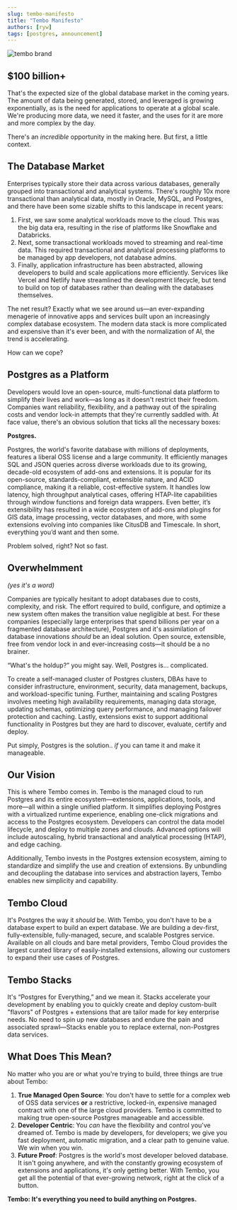 ```yaml
---
slug: tembo-manifesto
title: "Tembo Manifesto"
authors: [ryw]
tags: [postgres, announcement]
---
```


![tembo brand](./tembo_brand.png)


## $100 billion+

That's the expected size of the global database market in the coming years. The amount of data being generated, stored, and leveraged is growing exponentially, as is the need for applications to operate at a global scale. We're producing more data, we need it faster, and the uses for it are more and more complex by the day. 

There's an *incredible* opportunity in the making here. But first, a little context. 

## The Database Market

Enterprises typically store their data across various databases, generally grouped into transactional and analytical systems. There's roughly 10x more transactional than analytical data, mostly in Oracle, MySQL, and Postgres, and there have been some sizable shifts to this landscape in recent years:

1. First, we saw some analytical workloads move to the cloud. This was the big data era, resulting in the rise of platforms like Snowflake and Databricks.
2. Next, some transactional workloads moved to streaming and real-time data. This required transactional and analytical processing platforms to be managed by app developers, not database admins.
3. Finally, application infrastructure has been abstracted, allowing developers to build and scale applications more efficiently. Services like Vercel and Netlify have streamlined the development lifecycle, but tend to build on top of databases rather than dealing with the databases themselves.

The net result? Exactly what we see around us—an ever-expanding menagerie of innovative apps and services built upon an increasingly complex database ecosystem. The modern data stack is more complicated and expensive than it's ever been, and with the normalization of AI, the trend is accelerating. 

How can we cope? 

## Postgres as a Platform

Developers would love an open-source, multi-functional data platform to simplify their lives and work—as long as it doesn't restrict their freedom. Companies want reliability, flexibility, and a pathway out of the spiraling costs and vendor lock-in attempts that they're currently saddled with. At face value, there's an obvious solution that ticks all the necessary boxes:

**Postgres.**

Postgres, the world's favorite database with millions of deployments, features a liberal OSS license and a large community. It efficiently manages SQL and JSON queries across diverse workloads due to its growing, decade-old ecosystem of add-ons and extensions. It is popular for its open-source, standards-compliant, extensible nature, and ACID compliance, making it a reliable, cost-effective system. It handles low latency, high throughput analytical cases, offering HTAP-lite capabilities through window functions and foreign data wrappers. Even better, it’s extensibility has resulted in a wide ecosystem of add-ons and plugins for GIS data, image processing, vector databases, and more, with some extensions evolving into companies like CitusDB and Timescale. In short, everything you’d want and then some.

Problem solved, right? Not so fast. 

## Overwhelmment

*(yes it's a word)*

Companies are typically hesitant to adopt databases due to costs, complexity, and risk. The effort required to build, configure, and optimize a new system often makes the transition value negligible at best. For these companies (especially large enterprises that spend billions per year on a fragmented database architecture), Postgres and it's assimilation of database innovations *should* be an ideal solution. Open source, extensible, free from vendor lock in and ever-increasing costs—it should be a no brainer. 

“What's the holdup?” you might say. Well, Postgres is... complicated. 

To create a self-managed cluster of Postgres clusters, DBAs have to consider infrastructure, environment, security, data management, backups, and workload-specific tuning. Further, maintaining and scaling Postgres involves meeting high availability requirements, managing data storage, updating schemas, optimizing query performance, and managing failover protection and caching. Lastly, extensions exist to support additional functionality in Postgres but they are hard to discover, evaluate, certify and deploy.

Put simply, Postgres is the solution.. *if* you can tame it and make it manageable. 

## Our Vision

This is where Tembo comes in. Tembo is the managed cloud to run Postgres and its entire ecosystem—extensions, applications, tools, and more—all within a single unified platform. It simplifies deploying Postgres with a virtualized runtime experience, enabling one-click migrations and access to the Postgres ecosystem. Developers can control the data model lifecycle, and deploy to multiple zones and clouds. Advanced options will include autoscaling, hybrid transactional and analytical processing (HTAP), and edge caching.

Additionally, Tembo invests in the Postgres extension ecosystem, aiming to standardize and simplify the use and creation of extensions. By unbundling and decoupling the database into services and abstraction layers, Tembo enables new simplicity and capability.

## Tembo Cloud

It's Postgres the way it *should* be. With Tembo, you don't have to be a database expert to build an expert database. We are building a dev-first, fully-extensible, fully-managed, secure, and scalable Postgres service. Available on all clouds and bare metal providers, Tembo Cloud provides the largest curated library of easily-installed extensions, allowing our customers to expand their use cases of Postgres.

## Tembo Stacks

It's “Postgres for Everything,” and we mean it. Stacks accelerate your development by enabling you to quickly create and deploy custom-built "flavors" of Postgres + extensions that are tailor made for key enterprise needs. No need to spin up new databases and endure the pain and associated sprawl—Stacks enable you to replace external, non-Postgres data services. 

## What Does This Mean?

No matter who you are or what you're trying to build, three things are true about Tembo:

1. **True Managed Open Source**: You don't have to settle for a complex web of OSS data services **or** a restrictive, locked-in, expensive managed contract with one of the large cloud providers. Tembo is committed to making true open-source Postgres manageable and accessible.
2. **Developer Centric**: You *can* have the flexibility and control you've dreamed of. Tembo is made by developers, for developers; we give you fast deployment, automatic migration, and a clear path to genuine value. We win when you win.
3. **Future Proof**: Postgres is the world's most developer beloved database. It isn't going anywhere, and with the constantly growing ecosystem of extensions and applications, it's only getting better. With Tembo, you get all the potential of that ever-growing network, right at the click of a button. 


**Tembo: It's everything you need to build anything on Postgres.**